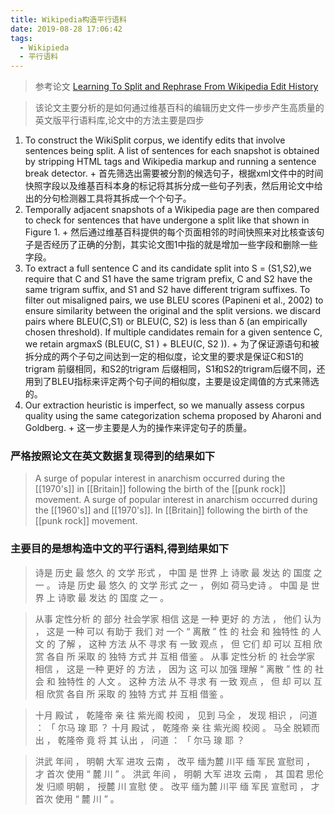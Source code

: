 ```yaml
---
title: Wikipedia构造平行语料
date: 2019-08-28 17:06:42
tags:
  - Wikipieda
  - 平行语料
---
```


> 参考论文 [Learning To Split and Rephrase From Wikipedia Edit History](https://arxiv.org/abs/1808.09468)
<!--more-->
> 该论文主要分析的是如何通过维基百科的编辑历史文件一步步产生高质量的英文版平行语料库,论文中的方法主要是四步
  1. To construct the WikiSplit corpus, we identify edits that involve sentences being split. A list of sentences for each snapshot is obtained by stripping HTML tags and Wikipedia markup and running a sentence break detector.
  	+ 首先筛选出需要被分割的候选句子，根据xml文件中的时间快照字段以及维基百科本身的标记将其拆分成一些句子列表，然后用论文中给出的分句检测器工具将其拆成一个个句子。
  2. Temporally adjacent snapshots of a Wikipedia page are then compared to check for sentences that have undergone a split like that shown in Figure 1.
  	+ 然后通过维基百科提供的每个页面相邻的时间快照来对比核查该句子是否经历了正确的分割，其实论文图1中指的就是增加一些字段和删除一些字段。
  3. To extract a full sentence C and its candidate split into S = (S1,S2),we require that C and S1 have the same trigram prefix, C and S2 have the same trigram suffix, and S1 and S2 have different trigram suffixes. To filter out misaligned pairs, we use BLEU scores (Papineni et al., 2002) to ensure similarity between the original and the split versions.
     we discard pairs where BLEU(C,S1) or BLEU(C, S2) is less than δ (an empirically chosen threshold). If multiple candidates remain for a given sentence C, we retain argmaxS (BLEU(C, S1 ) + BLEU(C, S2 )).
	+ 为了保证源语句和被拆分成的两个子句之间达到一定的相似度，论文里的要求是保证C和S1的trigram 前缀相同，和S2的trigram 后缀相同，S1和S2的trigram后缀不同，还用到了BLEU指标来评定两个句子间的相似度，主要是设定阈值的方式来筛选的。
  4. Our extraction heuristic is imperfect, so we manually assess corpus quality using the same categorization schema proposed by Aharoni and Goldberg.
	+ 这一步主要是人为的操作来评定句子的质量。



### 严格按照论文在英文数据复现得到的结果如下
>A surge of popular interest in anarchism occurred during the [[1970's]] in [[Britain]] following the birth of the [[punk rock]] movement.
>A surge of popular interest in anarchism occurred during the [[1960's]] and [[1970's]].
>In [[Britain]] following the birth of the [[punk rock]] movement.

### 主要目的是想构造中文的平行语料,得到结果如下
>诗是 历史 最 悠久 的 文学 形式 ， 中国 是 世界 上 诗歌 最 发达 的 国度 之一 。
>诗是 历史 最 悠久 的 文学 形式 之一 ， 例如 荷马史诗 。
>中国 是 世界 上 诗歌 最 发达 的 国度 之一 。

>从事 定性分析 的 部分 社会学家 相信 这是 一种 更好 的 方法 ， 他们 认为 ， 这是 一种 可以 有助于 我们 对 一个 “ 离散 ” 性 的 社会 和 独特性 的 人文 的 了解 ， 这种 方法 从不 寻求 有 一致 观点 ， 但 它们 却 可以 互相 欣赏 各自 所 采取 的 独特 方式 并 互相 借鉴 。
>从事 定性分析 的 社会学家 相信 ， 这是 一种 更好 的 方法 ， 因为 这 可以 加强 理解 “ 离散 ” 性 的 社会 和 独特性 的 人文 。
>这种 方法 从不 寻求 有 一致 观点 ， 但 却 可以 互相 欣赏 各自 所 采取 的 独特 方式 并 互相 借鉴 。

>十月 殿试 ， 乾隆帝 亲 往 紫光阁 校阅 ， 见到 马全 ， 发现 相识 ， 问道 ： 「 尔马 瑔 耶 ？
>十月 殿试 ， 乾隆帝 亲 往 紫光阁 校阅 。
>马全 脱颖而出 ， 乾隆帝 竟 将 其 认出 ， 问道 ： 「 尔马 瑔 耶 ？

>洪武 年间 ， 明朝 大军 进攻 云南 ， 改平 缅为麓 川平 缅 军民 宣慰司 ， 才 首次 使用 “ 麓 川 ” 。
>洪武 年间 ， 明朝 大军 进攻 云南 ， 其 国君 思伦发 归顺 明朝 ， 授麓 川 宣慰 使 。
>改平 缅为麓 川平 缅 军民 宣慰司 ， 才 首次 使用 “ 麓 川 ” 。
